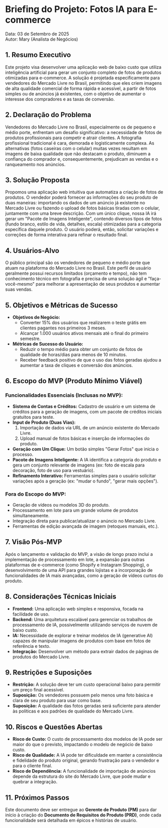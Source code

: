 # **Briefing do Projeto: Fotos IA para E-commerce**

Data: 03 de Setembro de 2025  
Autor: Mary (Analista de Negócios)

## **1\. Resumo Executivo**

Este projeto visa desenvolver uma aplicação web de baixo custo que utiliza inteligência artificial para gerar um conjunto completo de fotos de produtos otimizadas para e-commerce. A solução é projetada especificamente para vendedores do Mercado Livre no Brasil, permitindo que eles criem imagens de alta qualidade comercial de forma rápida e acessível, a partir de fotos simples ou de anúncios já existentes, com o objetivo de aumentar o interesse dos compradores e as taxas de conversão.

## **2\. Declaração do Problema**

Vendedores do Mercado Livre no Brasil, especialmente os de pequeno e médio porte, enfrentam um desafio significativo: a necessidade de fotos de produtos profissionais para competir e atrair clientes. A fotografia profissional tradicional é cara, demorada e logisticamente complexa. As alternativas (fotos caseiras com o celular) muitas vezes resultam em imagens de baixa qualidade que não destacam o produto, diminuem a confiança do comprador e, consequentemente, prejudicam as vendas e o ranqueamento nos anúncios.

## **3\. Solução Proposta**

Propomos uma aplicação web intuitiva que automatiza a criação de fotos de produtos. O vendedor poderá fornecer as informações do seu produto de duas maneiras: importando os dados de um anúncio já existente no Mercado Livre ou fazendo o upload de fotos básicas tiradas com o celular, juntamente com uma breve descrição. Com um único clique, nossa IA irá gerar um "Pacote de Imagens Inteligente", contendo diversos tipos de fotos (fundo branco, estilo de vida, detalhes, escala) otimizadas para a categoria específica daquele produto. O usuário poderá, então, solicitar variações e correções de forma interativa para refinar o resultado final.

## **4\. Usuários-Alvo**

O público principal são os vendedores de pequeno e médio porte que atuam na plataforma do Mercado Livre no Brasil. Este perfil de usuário geralmente possui recursos limitados (orçamento e tempo), não tem conhecimento técnico em fotografia e precisa de uma solução ágil e "faça-você-mesmo" para melhorar a apresentação de seus produtos e aumentar suas vendas.

## **5\. Objetivos e Métricas de Sucesso**

* **Objetivos de Negócio:**  
  * Converter 15% dos usuários que realizarem o teste grátis em clientes pagantes nos primeiros 3 meses.  
  * Alcançar 1.000 usuários ativos mensais até o final do primeiro semestre.  
* **Métricas de Sucesso do Usuário:**  
  * Reduzir o tempo médio para obter um conjunto de fotos de qualidade de horas/dias para menos de 10 minutos.  
  * Receber feedback positivo de que o uso das fotos geradas ajudou a aumentar a taxa de cliques e conversão dos anúncios.

## **6\. Escopo do MVP (Produto Mínimo Viável)**

### **Funcionalidades Essenciais (Inclusas no MVP):**

* **Sistema de Contas e Créditos:** Cadastro de usuário e um sistema de créditos para a geração de imagens, com um pacote de créditos iniciais gratuitos para teste.  
* **Input de Produto (Duas Vias):**  
  1. Importação de dados via URL de um anúncio existente do Mercado Livre.  
  2. Upload manual de fotos básicas e inserção de informações do produto.  
* **Geração com Um Clique:** Um botão simples "Gerar Fotos" que inicia o processo.  
* **Pacote de Imagens Inteligente:** A IA identifica a categoria do produto e gera um conjunto relevante de imagens (ex: foto de escala para decoração, foto de uso para vestuário).  
* **Refinamento Interativo:** Ferramentas simples para o usuário solicitar variações após a geração (ex: "mudar o fundo", "gerar mais opções").

### **Fora do Escopo do MVP:**

* Geração de vídeos ou modelos 3D do produto.  
* Processamento em lote para um grande volume de produtos simultaneamente.  
* Integração direta para publicar/atualizar o anúncio no Mercado Livre.  
* Ferramentas de edição avançada de imagem (retoques manuais, etc.).

## **7\. Visão Pós-MVP**

Após o lançamento e validação do MVP, a visão de longo prazo inclui a implementação de processamento em lote, a expansão para outras plataformas de e-commerce (como Shopify e Instagram Shopping), o desenvolvimento de uma API para grandes lojistas e a incorporação de funcionalidades de IA mais avançadas, como a geração de vídeos curtos do produto.

## **8\. Considerações Técnicas Iniciais**

* **Frontend:** Uma aplicação web simples e responsiva, focada na facilidade de uso.  
* **Backend:** Uma arquitetura escalável para gerenciar os trabalhos de processamento de IA, possivelmente utilizando serviços de nuvem de baixo custo.  
* **IA:** Necessidade de explorar e treinar modelos de IA (generative AI) capazes de manipular imagens de produtos com base em fotos de referência e texto.  
* **Integração:** Desenvolver um método para extrair dados de páginas de produtos do Mercado Livre.

## **9\. Restrições e Suposições**

* **Restrição:** A solução deve ter um custo operacional baixo para permitir um preço final acessível.  
* **Suposição:** Os vendedores possuem pelo menos uma foto básica e clara de seu produto para usar como base.  
* **Suposição:** A qualidade das fotos geradas será suficiente para atender às políticas e aos padrões de qualidade do Mercado Livre.

## **10\. Riscos e Questões Abertas**

* **Risco de Custo:** O custo de processamento dos modelos de IA pode ser maior do que o previsto, impactando o modelo de negócio de baixo custo.  
* **Risco de Qualidade:** A IA pode ter dificuldade em manter a consistência e fidelidade do produto original, gerando frustração para o vendedor e para o cliente final.  
* **Risco de Dependência:** A funcionalidade de importação de anúncios depende da estrutura do site do Mercado Livre, que pode mudar e quebrar a integração.

## **11\. Próximos Passos**

Este documento deve ser entregue ao **Gerente de Produto (PM)** para dar início à criação do **Documento de Requisitos do Produto (PRD)**, onde cada funcionalidade será detalhada em épicos e histórias de usuário.